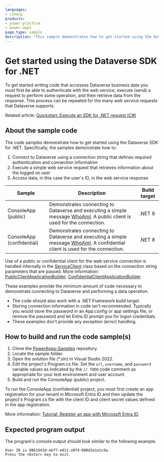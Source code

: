 ```yaml
---
languages:
- csharp
products:
- power-platform
- power-apps
page_type: sample
description: "This sample demonstrates how to get started using the Dataverse SDK for .NET."
---
```

# Get started using the Dataverse SDK for .NET

To get started writing code that accesses Dataverse business data you must first be able to authenticate with the web service, execute (send) a request to perform some operation, and then retrieve data from the response. This process can be repeated for the many web service requests that Dataverse supports.

Related article: [Quickstart: Execute an SDK for .NET request (C#)](https://learn.microsoft.com/power-apps/developer/data-platform/org-service/quick-start-org-service-console-app)

## About the sample code

The code samples demonstrate how to get started using the Dataverse SDK for .NET. Specifically, the samples demonstrate how to:

1. Connect to Dataverse using a connection string that defines required authentication and connection information
2. Execute a simple web service request that retrieves information about the logged on user
3. Access data, in this case the user's ID, in the web service response

|Sample|Description|Build target|
|---|---|---|
|ConsoleApp (public)|Demonstrates connecting to Dataverse and executing a simple message [WhoAmI](https://learn.microsoft.com/dotnet/api/microsoft.crm.sdk.messages.whoamirequest). A public client is used for the connection.|.NET 8|
|ConsoleApp (confidential)|Demonstrates connecting to Dataverse and executing a simple message [WhoAmI](https://learn.microsoft.com/dotnet/api/microsoft.crm.sdk.messages.whoamirequest). A confidential client is used for the connection.|.NET 8|

Use of a public or confidential client for the web service connection is handled internally in the [ServiceClient](https://learn.microsoft.com/dotnet/api/microsoft.powerplatform.dataverse.client.serviceclient) class based on the connection string parameters that are passed. 
More information: [PublicClientApplicationBuilder](https://learn.microsoft.com/dotnet/api/microsoft.identity.client.publicclientapplicationbuilder), [ConfidentialClientApplicationBuilder](https://learn.microsoft.com/dotnet/api/microsoft.identity.client.confidentialclientapplicationbuilder)

These examples provide the minimum amount of code necessary to demonstrate connecting to Dataverse and performing a data operation.
- The code should also work with a .NET Framework build target.
- Storing connection information in code isn't recommended. Typically you would store the password in an App.config or app settings file, or remove the password and let Entra ID prompt you for logon credentials. 
- These examples don't provide any exception (error) handling.

## How to build and run the code sample(s)

1. Clone the [PowerApps-Samples](https://github.com/microsoft/PowerApps-Samples) repository.
1. Locate the sample folder.
1. Open the solution file (*.sln) in Visual Studio 2022.
1. Edit the project's Program.cs file. Set the `url`, `username`, and `password` variable values as indicated by the `// TODO` code comment as appropriate for your test environment and user account.
1. Build and run the ConsoleApp (public) project.

To run the ConsoleApp (confidential) project, you must first create an app registration for your tenant in Microsoft Entra ID and then update the project's Program.cs file with the client ID and client secret values defined in the app registration. 

More information: [Tutorial: Register an app with Microsoft Entra ID](https://learn.microsoft.com/power-apps/developer/data-platform/walkthrough-register-app-azure-active-directory).

## Expected program output

The program's console output should look similar to the following example.

```console
User ID is 8061643d-ebf7-e811-a974-000d3a1e1c9a.
Press the <Enter> key to exit.
```

